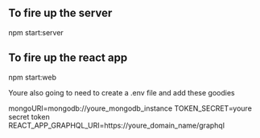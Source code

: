 
## To fire up the server

npm start:server

## To fire up the react app

npm start:web

Youre also going to need to create a .env file and add these goodies

mongoURI=mongodb://youre_mongodb_instance
TOKEN_SECRET=youre secret token
REACT_APP_GRAPHQL_URI=https://youre_domain_name/graphql


